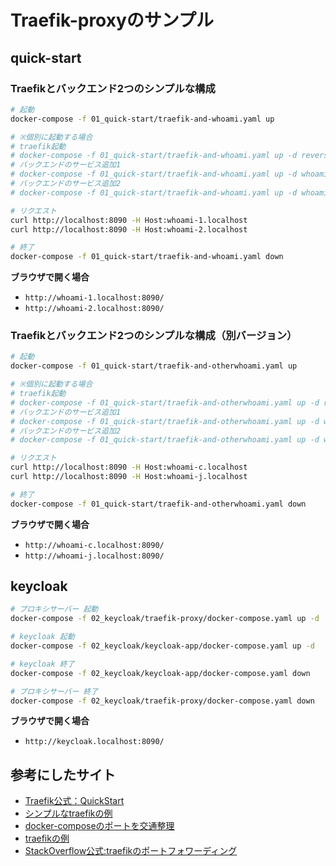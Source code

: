 # Traefik-proxyのサンプル

## quick-start

### Traefikとバックエンド2つのシンプルな構成

```bash
# 起動
docker-compose -f 01_quick-start/traefik-and-whoami.yaml up

# ※個別に起動する場合
# traefik起動
# docker-compose -f 01_quick-start/traefik-and-whoami.yaml up -d reverse-proxy
# バックエンドのサービス追加1
# docker-compose -f 01_quick-start/traefik-and-whoami.yaml up -d whoami-1
# バックエンドのサービス追加2
# docker-compose -f 01_quick-start/traefik-and-whoami.yaml up -d whoami-2

# リクエスト
curl http://localhost:8090 -H Host:whoami-1.localhost
curl http://localhost:8090 -H Host:whoami-2.localhost

# 終了
docker-compose -f 01_quick-start/traefik-and-whoami.yaml down
```

**ブラウザで開く場合**

+ `http://whoami-1.localhost:8090/`
+ `http://whoami-2.localhost:8090/`

### Traefikとバックエンド2つのシンプルな構成（別バージョン）

```bash
# 起動
docker-compose -f 01_quick-start/traefik-and-otherwhoami.yaml up

# ※個別に起動する場合
# traefik起動
# docker-compose -f 01_quick-start/traefik-and-otherwhoami.yaml up -d reverse-proxy
# バックエンドのサービス追加1
# docker-compose -f 01_quick-start/traefik-and-otherwhoami.yaml up -d whoami-c
# バックエンドのサービス追加2
# docker-compose -f 01_quick-start/traefik-and-otherwhoami.yaml up -d whoami-j

# リクエスト
curl http://localhost:8090 -H Host:whoami-c.localhost
curl http://localhost:8090 -H Host:whoami-j.localhost

# 終了
docker-compose -f 01_quick-start/traefik-and-otherwhoami.yaml down
```

**ブラウザで開く場合**

+ `http://whoami-c.localhost:8090/`
+ `http://whoami-j.localhost:8090/`

## keycloak

```bash
# プロキシサーバー 起動
docker-compose -f 02_keycloak/traefik-proxy/docker-compose.yaml up -d

# keycloak 起動
docker-compose -f 02_keycloak/keycloak-app/docker-compose.yaml up -d

# keycloak 終了
docker-compose -f 02_keycloak/keycloak-app/docker-compose.yaml down

# プロキシサーバー 終了
docker-compose -f 02_keycloak/traefik-proxy/docker-compose.yaml down
```

**ブラウザで開く場合**

+ `http://keycloak.localhost:8090/`

## 参考にしたサイト

+ [Traefik公式：QuickStart](https://doc.traefik.io/traefik/getting-started/quick-start/)
+ [シンプルなtraefikの例](https://johnny.am/blog/simple-traefik-setup-with-docker-x5)
+ [docker-composeのポートを交通整理](https://qiita.com/koinori/items/39ab0c3048fdcfaf3f65)
+ [traefikの例](https://www.casleyconsulting.co.jp/blog/engineer/240/)
+ [StackOverflow公式:traefikのポートフォワーディング](https://stackoverflow.com/questions/63173014/port-forwarding-with-traefik-and-docker-compose)
